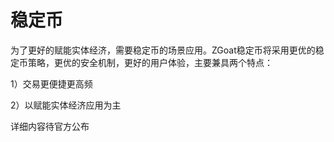 # 稳定币

为了更好的赋能实体经济，需要稳定币的场景应用。ZGoat稳定币将采用更优的稳定币策略，更优的安全机制，更好的用户体验，主要兼具两个特点：

1）交易更便捷更高频

2）以赋能实体经济应用为主



详细内容待官方公布


